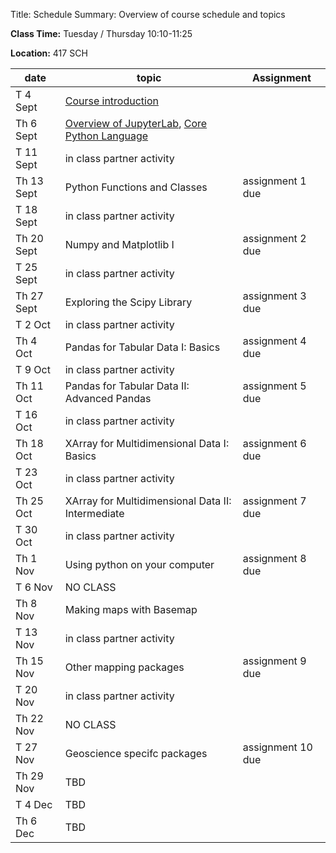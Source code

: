 Title: Schedule
Summary: Overview of course schedule and topics

**Class Time:** Tuesday / Thursday 10:10-11:25

**Location:** 417 SCH


| date       | topic                                             | Assignment        |
|------------|---------------------------------------------------|-------------------|
| T 4 Sept   | [Course introduction]({filename}/Lectures/introduction.md)       |                   |
| Th 6 Sept  |  [Overview of JupyterLab]({filename}/Lectures/intro_to_jupyterlab.md), [Core Python Language]({filename/lectures/intro_to_python.ipynb})                              |                   |
| T 11 Sept  | in class partner activity                         |                   |
| Th 13 Sept | Python Functions and Classes                      | assignment 1 due  |
| T 18 Sept  | in class partner activity                         |                   |
| Th 20 Sept | Numpy and Matplotlib I                            | assignment 2 due  |
| T 25 Sept  | in class partner activity                         |                   |
| Th 27 Sept | Exploring the Scipy Library                       | assignment 3 due  |
| T 2 Oct    | in class partner activity                         |                   |
| Th 4 Oct   | Pandas for Tabular Data I: Basics                 | assignment 4 due  |
| T 9 Oct    | in class partner activity                         |                   |
| Th 11 Oct  | Pandas for Tabular Data II: Advanced Pandas       | assignment 5 due  |
| T 16 Oct   | in class partner activity                         |                   |
| Th 18 Oct  | XArray for Multidimensional Data I: Basics        | assignment 6 due  |
| T 23 Oct   | in class partner activity                         |                   |
| Th 25 Oct  | XArray for Multidimensional Data II: Intermediate | assignment 7 due  |
| T 30 Oct   | in class partner activity                         |                   |
| Th 1 Nov   | Using python on your computer                     | assignment 8 due  |
| T 6 Nov    | NO CLASS                                          |                   |
| Th 8 Nov   | Making maps with Basemap                          |                   |
| T 13 Nov   | in class partner activity                         |                   |
| Th 15 Nov  | Other mapping packages                            | assignment 9 due  |
| T 20 Nov   | in class partner activity                         |                   |
| Th 22 Nov  | NO CLASS                                          |                   |
| T 27 Nov   | Geoscience specifc packages                       | assignment 10 due |
| Th 29 Nov  | TBD                                               |                   |
| T 4 Dec    | TBD                                               |                   |
| Th 6 Dec   | TBD                                               |                   |
